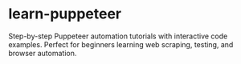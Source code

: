 # learn-puppeteer
Step-by-step Puppeteer automation tutorials with interactive code examples. Perfect for beginners learning web scraping, testing, and browser automation.
